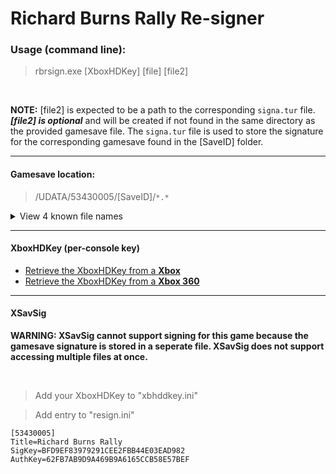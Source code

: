 # Richard Burns Rally Re-signer


### Usage (command line):
> rbrsign.exe [XboxHDKey] [file] [file2]

<br>

__NOTE:__ [file2] is expected to be a path to the corresponding `signa.tur` file. ___[file2] is optional___ and will be created if not found in the same directory as the provided gamesave file. The `signa.tur` file is used to store the signature for the corresponding gamesave found in the [SaveID] folder.

------

#### Gamesave location:
> /UDATA/53430005/[SaveID]/`*.*`

<details>
<summary>View 4 known file names</summary>

```
*.rbr
*.rst
*.rpl
signa.tur
```

</details>

------

#### XboxHDKey (per-console key)

* [Retrieve the XboxHDKey from a **Xbox** ](https://github.com/feudalnate/Original-Xbox-Gamesave-Resigners/blob/master/XboxHDKey.md#retrieving-the-xboxhdkey-from-the-xbox)
* [Retrieve the XboxHDKey from a **Xbox 360** ](https://github.com/feudalnate/Original-Xbox-Gamesave-Resigners/blob/master/XboxHDKey.md#retrieving-the-xboxhdkey-from-the-xbox-360)

------

#### XSavSig

__WARNING: XSavSig cannot support signing for this game because the gamesave signature is stored in a seperate file. XSavSig does not support accessing multiple files at once.__

<br>

> Add your XboxHDKey to "xbhddkey.ini"

> Add entry to "resign.ini"
```
[53430005]
Title=Richard Burns Rally
SigKey=BFD9EF83979291CEE2FBB44E03EAD982
AuthKey=62FB7AB9D9A469B9A6165CCB58E57BEF
```

